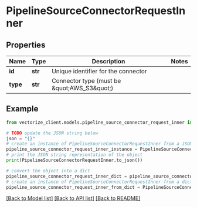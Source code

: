 # PipelineSourceConnectorRequestInner


## Properties

Name | Type | Description | Notes
------------ | ------------- | ------------- | -------------
**id** | **str** | Unique identifier for the connector | 
**type** | **str** | Connector type (must be \&quot;AWS_S3\&quot;) | 

## Example

```python
from vectorize_client.models.pipeline_source_connector_request_inner import PipelineSourceConnectorRequestInner

# TODO update the JSON string below
json = "{}"
# create an instance of PipelineSourceConnectorRequestInner from a JSON string
pipeline_source_connector_request_inner_instance = PipelineSourceConnectorRequestInner.from_json(json)
# print the JSON string representation of the object
print(PipelineSourceConnectorRequestInner.to_json())

# convert the object into a dict
pipeline_source_connector_request_inner_dict = pipeline_source_connector_request_inner_instance.to_dict()
# create an instance of PipelineSourceConnectorRequestInner from a dict
pipeline_source_connector_request_inner_from_dict = PipelineSourceConnectorRequestInner.from_dict(pipeline_source_connector_request_inner_dict)
```
[[Back to Model list]](../README.md#documentation-for-models) [[Back to API list]](../README.md#documentation-for-api-endpoints) [[Back to README]](../README.md)


